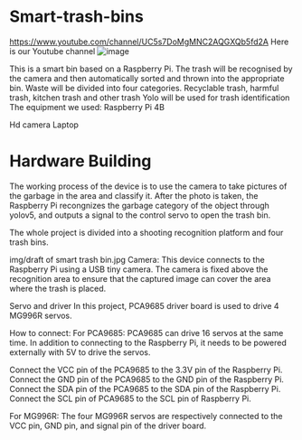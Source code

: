 # Smart-trash-bins
https://www.youtube.com/channel/UC5s7DoMgMNC2AQGXQb5fd2A
Here is our Youtube channel
![image](https://github.com/qlkaaron/Smart-Trash-Bin/blob/main/img/trashbin.png)

This is a smart bin based on a Raspberry Pi. The trash will be recognised by the camera and then automatically sorted and thrown into the appropriate bin. Waste will be divided into four categories. Recyclable trash, harmful trash, kitchen trash and other trash
Yolo will be used for trash identification
The equipment we used:
Raspberry Pi 4B

Hd camera
Laptop 

# Hardware Building

The working process of the device is to use the camera to take pictures of the garbage in the area and classify it. After the photo is taken, the Raspberry Pi recongnizes the garbage category of the object through yolov5, and outputs a signal to the control servo to open the trash bin.

The whole project is divided into a shooting recognition platform and four trash bins.

img/draft of smart trash bin.jpg
Camera: This device connects to the Raspberry Pi using a USB tiny camera. The camera is fixed above the recognition area to ensure that the captured image can cover the area where the trash is placed.

Servo and driver
In this project, PCA9685 driver board is used to drive 4 MG996R servos.

How to connect:
For PCA9685:
PCA9685 can drive 16 servos at the same time. In addition to connecting to the Raspberry Pi, it needs to be powered externally with 5V to drive the servos.

Connect the VCC pin of the PCA9685 to the 3.3V pin of the Raspberry Pi.
Connect the GND pin of the PCA9685 to the GND pin of the Raspberry Pi.
Connect the SDA pin of the PCA9685 to the SDA pin of the Raspberry Pi.
Connect the SCL pin of PCA9685 to the SCL pin of Raspberry Pi.


For MG996R:
The four MG996R servos are respectively connected to the VCC pin, GND pin, and signal pin of the driver board.
